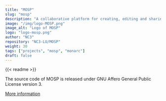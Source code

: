 ```yaml
---
title: "MOSP"
slug: "mosp"
description: "A collaborative platform for creating, editing and sharing validated JSON objects of any type."
image: "/img/logo-MOSP.png"
image_alt: "Logo of MOSP"
logo: "logo-mosp.png"
author: "NC3"
repository: "NC3-LU/MOSP"
weight: 30
tags: ["projects", "mosp", "monarc"]
draft: false
---
```


{{< readme >}}

The source code of MOSP is released under
GNU Affero General Public License version 3.

[More information](https://github.com/NC3-LU/MOSP)
